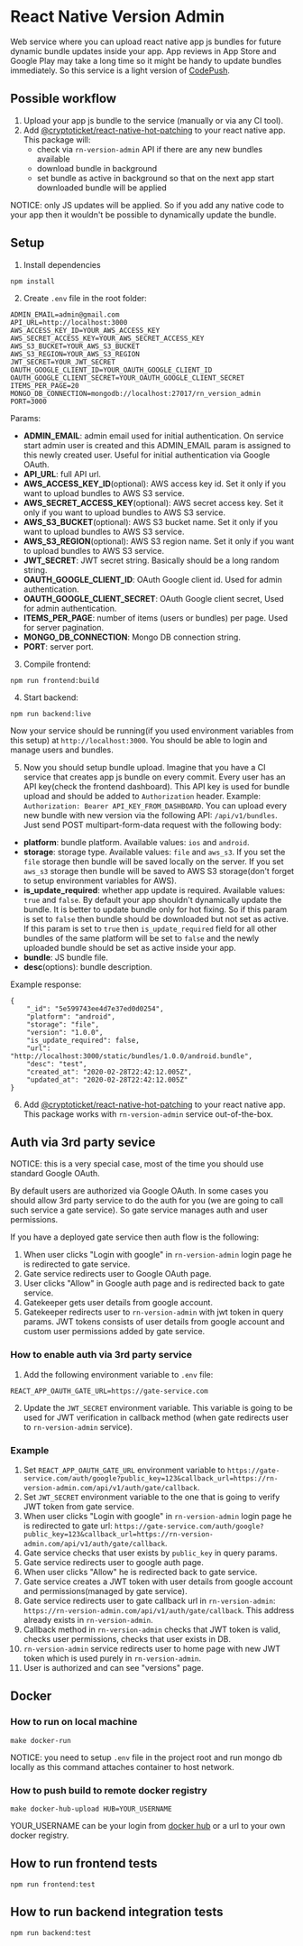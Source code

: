 # React Native Version Admin

Web service where you can upload react native app js bundles for future dynamic bundle updates inside your app. App reviews in App Store and Google Play may take a long time so it might be handy to update bundles immediately. So this service is a light version of [CodePush](https://microsoft.github.io/code-push/).

## Possible workflow
1. Upload your app js bundle to the service (manually or via any CI tool).
2. Add [@cryptoticket/react-native-hot-patching](https://github.com/cryptoticket/react-native-hot-patching) to your react native app. This package will: 
	- check via `rn-version-admin` API if there are any new bundles available
	- download bundle in background
	- set bundle as active in background so that on the next app start downloaded bundle will be applied

NOTICE: only JS updates will be applied. So if you add any native code to your app then it wouldn't be possible to dynamically update the bundle.

## Setup
1. Install dependencies
```
npm install
```
2. Create `.env` file in the root folder:
```
ADMIN_EMAIL=admin@gmail.com
API_URL=http://localhost:3000
AWS_ACCESS_KEY_ID=YOUR_AWS_ACCESS_KEY
AWS_SECRET_ACCESS_KEY=YOUR_AWS_SECRET_ACCESS_KEY
AWS_S3_BUCKET=YOUR_AWS_S3_BUCKET
AWS_S3_REGION=YOUR_AWS_S3_REGION
JWT_SECRET=YOUR_JWT_SECRET
OAUTH_GOOGLE_CLIENT_ID=YOUR_OAUTH_GOOGLE_CLIENT_ID
OAUTH_GOOGLE_CLIENT_SECRET=YOUR_OAUTH_GOOGLE_CLIENT_SECRET
ITEMS_PER_PAGE=20
MONGO_DB_CONNECTION=mongodb://localhost:27017/rn_version_admin
PORT=3000
```
Params:
- **ADMIN_EMAIL**: admin email used for initial authentication. On service start admin user is created and this ADMIN_EMAIL param is assigned to this newly created user. Useful for initial authentication via Google OAuth.
- **API_URL**: full API url.
- **AWS_ACCESS_KEY_ID**(optional): AWS access key id. Set it only if you want to upload bundles to AWS S3 service.
- **AWS_SECRET_ACCESS_KEY**(optional): AWS secret access key. Set it only if you want to upload bundles to AWS S3 service.
- **AWS_S3_BUCKET**(optional): AWS S3 bucket name. Set it only if you want to upload bundles to AWS S3 service.
- **AWS_S3_REGION**(optional): AWS S3 region name. Set it only if you want to upload bundles to AWS S3 service.
- **JWT_SECRET**: JWT secret string. Basically should be a long random string.
- **OAUTH_GOOGLE_CLIENT_ID**: OAuth Google client id. Used for admin authentication.
- **OAUTH_GOOGLE_CLIENT_SECRET**: OAuth Google client secret, Used for admin authentication.
- **ITEMS_PER_PAGE**: number of items (users or bundles) per page. Used for server pagination.
- **MONGO_DB_CONNECTION**: Mongo DB connection string.
- **PORT**: server port.

3. Compile frontend:
```
npm run frontend:build
```

4. Start backend:
```
npm run backend:live
```

Now your service should be running(if you used environment variables from this setup) at `http://localhost:3000`. You should be able to login and manage users and bundles.

5. Now you should setup bundle upload. Imagine that you have a CI service that creates app js bundle on every commit. Every user has an API key(check the frontend dashboard). This API key is used for bundle upload and should be added to `Authorization` header. Example: `Authorization: Bearer API_KEY_FROM_DASHBOARD`. You can upload every new bundle with new version via the following API: `/api/v1/bundles`. Just send POST multipart-form-data request with the following body:
- **platform**: bundle platform. Available values: `ios` and `android`.
- **storage**: storage type. Available values: `file` and `aws_s3`. If you set the `file` storage then bundle will be saved locally on the server. If you set `aws_s3` storage then bundle will be saved to AWS S3 storage(don't forget to setup environment variables for AWS).
- **is_update_required**: whether app update is required. Available values: `true` and `false`. By default your app shouldn't dynamically update the bundle. It is better to update bundle only for hot fixing. So if this param is set to `false` then bundle should be downloaded but not set as active. If this param is set to `true` then `is_update_required` field for all other bundles of the same platform will be set to `false` and the newly uploaded bundle should be set as active inside your app.
- **bundle**: JS bundle file.
- **desc**(options): bundle description.

Example response:
```
{
    "_id": "5e599743ee4d7e37ed0d0254",
    "platform": "android",
    "storage": "file",
    "version": "1.0.0",
    "is_update_required": false,
    "url": "http://localhost:3000/static/bundles/1.0.0/android.bundle",
    "desc": "test",
    "created_at": "2020-02-28T22:42:12.005Z",
    "updated_at": "2020-02-28T22:42:12.005Z"
}
```

6. Add [@cryptoticket/react-native-hot-patching](https://github.com/cryptoticket/react-native-hot-patching) to your react native app. This package works with `rn-version-admin` service out-of-the-box.

## Auth via 3rd party sevice

NOTICE: this is a very special case, most of the time you should use standard Google OAuth.

By default users are authorized via Google OAuth. In some cases you should allow 3rd party service to do the auth for you (we are going to call such service a gate service). So gate service manages auth and user permissions. 

If you have a deployed gate service then auth flow is the following:
1. When user clicks "Login with google" in `rn-version-admin` login page he is redirected to gate service.
2. Gate service redirects user to Google OAuth page.
3. User clicks "Allow" in Google auth page and is redirected back to gate service.
4. Gatekeeper gets user details from google account.
5. Gatekeeper redirects user to `rn-version-admin` with jwt token in query params. JWT tokens consists of user details from google account and custom user permissions added by gate service.

### How to enable auth via 3rd party service
1. Add the following environment variable to `.env` file:
```
REACT_APP_OAUTH_GATE_URL=https://gate-service.com
```
2. Update the `JWT_SECRET` environment variable. This variable is going to be used for JWT verification in callback method (when gate redirects user to `rn-version-admin` service).

### Example
1. Set `REACT_APP_OAUTH_GATE_URL` environment variable to `https://gate-service.com/auth/google?public_key=123&callback_url=https://rn-version-admin.com/api/v1/auth/gate/callback`.
2. Set `JWT_SECRET` environment variable to the one that is going to verify JWT token from gate service.
3. When user clicks "Login with google" in `rn-version-admin` login page he is redirected to gate url: `https://gate-service.com/auth/google?public_key=123&callback_url=https://rn-version-admin.com/api/v1/auth/gate/callback`.
4. Gate service checks that user exists by `public_key` in query params.
5. Gate service redirects user to google auth page.
6. When user clicks "Allow" he is redirected back to gate service.
7. Gate service creates a JWT token with user details from google account and permissions(managed by gate service).
8. Gate service redirects user to gate callback url in `rn-version-admin`: `https://rn-version-admin.com/api/v1/auth/gate/callback`. This address already exists in `rn-version-admin`.
9. Callback method in `rn-version-admin` checks that JWT token is valid, checks user permissions, checks that user exists in DB.
10. `rn-version-admin` service redirects user to home page with new JWT token which is used purely in `rn-version-admin`.
11. User is authorized and can see "versions" page.

## Docker
### How to run on local machine
```
make docker-run
```
NOTICE: you need to setup `.env` file in the project root and run mongo db locally as this command attaches container to host network.
### How to push build to remote docker registry
```
make docker-hub-upload HUB=YOUR_USERNAME
```
YOUR_USERNAME can be your login from [docker hub](https://hub.docker.com/) or a url to your own docker registry.


## How to run frontend tests
```
npm run frontend:test
```

## How to run backend integration tests
```
npm run backend:test
```
